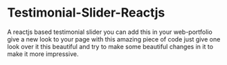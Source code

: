 # Testimonial-Slider-Reactjs
A reactjs based testimonial slider you can add this in your web-portfolio give a new look to your page with this amazing piece of code just give one look over it this beautiful and try to make some beautiful changes in it to make it more impressive.
